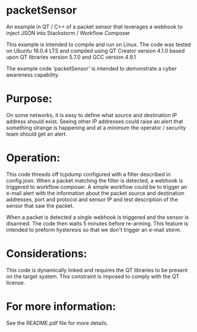 # packetSensor
An example in QT / C++ of a packet sensor that leverages a webhook to inject JSON into Stackstorm / Workflow Composer

This example is intended to compile and run on Linux. The code was tested on Ubuntu 16.0.4 LTS and compiled using QT Creator version 4.1.0 based upon QT libraries version 5.7.0 and GCC version 4.9.1

The example code 'packetSensor' is intended to demonstrate a cyber awareness capability. 

# Purpose:
On some networks, it is easy to define what source and destination IP address should exist. Seeing other IP addresses could raise an alert that something strange is happening and at a minimum the operator / security team should get an alert. 

# Operation:
This code threads off tcpdump configured with a filter described in config.josn. When a packet matching the filter is detected, a webhook is triggered to workflow composer. A simple workflow could be to trigger an e-mail alert with the information about the packet source and destination addresses, port and protocol and sensor IP and test description of the sensor that saw the packet. 

When a packet is detected a single webhook is triggered and the sensor is disarmed. The code then waits 5 minutes before re-arming. This feature is intended to preform hysteresis so that we don't trigger an e-mail storm.

# Considerations:
This code is dynamically linked and requires the QT libraries to be present on the target system. This constraint is imposed to comply with the QT license. 

# For more information:
See the README.pdf file for more details.
